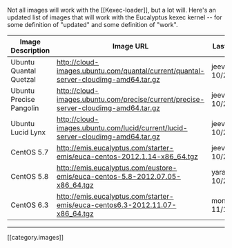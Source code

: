 Not all images will work with the [[Kexec-loader]], but a lot will.  Here's an updated list of images that will work with the Eucalyptus kexec kernel -- for some definition of "updated" and some definition of "work".

Image Description|Image URL|Last tested
-----|-----|-----
Ubuntu Quantal Quetzal|http://cloud-images.ubuntu.com/quantal/current/quantal-server-cloudimg-amd64.tar.gz|jeevan_ullas 10/26
Ubuntu Precise Pangolin|http://cloud-images.ubuntu.com/precise/current/precise-server-cloudimg-amd64.tar.gz|jeevan_ullas 10/27
Ubuntu Lucid Lynx|http://cloud-images.ubuntu.com/lucid/current/lucid-server-cloudimg-amd64.tar.gz|jeevan_ullas 10/27
CentOS 5.7|http://emis.eucalyptus.com/starter-emis/euca-centos-2012.1.14-x86_64.tgz|jeevan_ullas 10/27
CentOS 5.8|http://emis.eucalyptus.com/eustore-emis/euca-centos-5.8-2012.07.05-x86_64.tgz|yarapavan 10/29
CentOS 6.3|http://emis.eucalyptus.com/starter-emis/euca-centos6.3-2012.11.07-x86_64.tgz| monolive 11/15

*****
[[category.images]]
